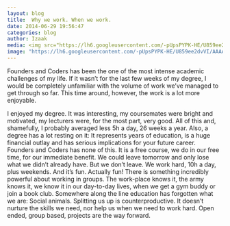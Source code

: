 ```yaml
---
layout: blog
title:  Why we work. When we work.
date: 2014-06-29 19:56:47
categories: blog
author: Izaak
media: <img src="https://lh6.googleusercontent.com/-pUpsPYPK-HE/U859ee2dvVI/AAAAAAAAD2E/WpDehFb_sec/w1004-h564-no/IMG_20140626_154840580.jpg">
image: "https://lh6.googleusercontent.com/-pUpsPYPK-HE/U859ee2dvVI/AAAAAAAAD2E/WpDehFb_sec/w1004-h564-no/IMG_20140626_154840580.jpg"
---
```


Founders and Coders has been the one of the most intense academic challenges of my life. If it wasn’t for the last few weeks of my degree, I would be completely unfamiliar with the volume of work we’ve managed to get through so far. This time around, however, the work is a lot more enjoyable. 

I enjoyed my degree. It was interesting, my coursemates were bright and motivated, my lecturers were, for the most part, very good. All of this and, shamefully, I probably averaged less 5h a day, 26 weeks a year. Also, a degree has a lot resting on it: It represents years of education, is a huge financial outlay and has serious implications for your future career. Founders and Coders has none of this. It is a free course, we do in our free time, for our immediate benefit. We could leave tomorrow and only lose what we didn’t already have. But we don’t leave. We work hard, 10h a day, plus weekends. And it’s fun. Actually fun! There is something incredibly powerful about working in groups. The work-place knows it, the army knows it, we know it in our day-to-day lives, when we get a gym buddy or join a book club. Somewhere along the line education has forgotten what we are: Social animals. Splitting us up is counterproductive. It doesn’t nurture the skills we need, nor help us when we need to work hard. Open ended, group based, projects are the way forward.